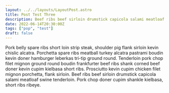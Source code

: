 ```yaml
---
layout: ../../layouts/LayoutPost.astro
title: Post Test Three
description: Beef ribs beef sirloin drumstick capicola salami meatloaf swine tenderloin.
date: 2022-06-14T20:30:00Z
tags: ["pop", "test"]
draft: false
---
```


Pork belly spare ribs short loin strip steak, shoulder pig flank sirloin kevin chislic alcatra. Porchetta spare ribs meatball turkey alcatra pastrami boudin kevin doner hamburger leberkas tri-tip ground round. Tenderloin pork chop filet mignon ground round boudin frankfurter beef ribs shank corned beef doner kevin cupim kielbasa short ribs. Prosciutto kevin cupim chicken filet mignon porchetta, flank sirloin. Beef ribs beef sirloin drumstick capicola salami meatloaf swine tenderloin. Pork chop doner cupim shankle kielbasa, short ribs ribeye.

